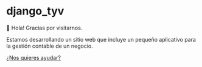 # django_tyv

👋 Hola! Gracias por visitarnos.

Estamos desarrollando un sitio web que incluye un pequeño aplicativo para la gestión contable de un negocio.

[¿Nos quieres ayudar?](CONTRIBUTING.md)